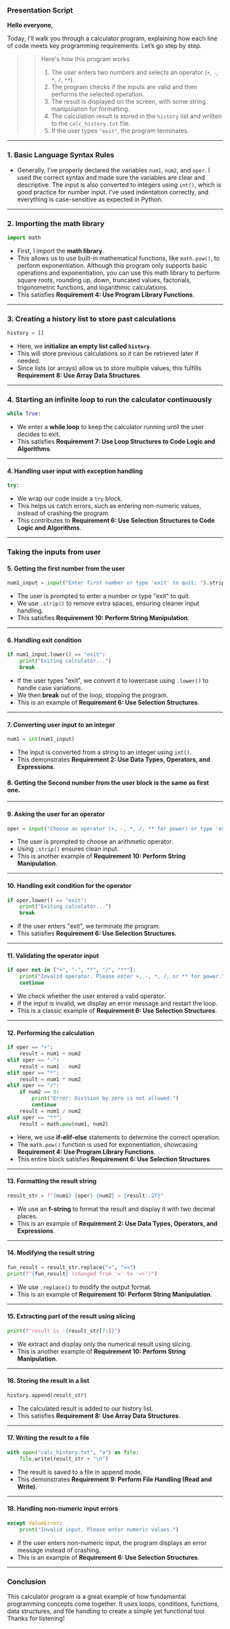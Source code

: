 ### **Presentation Script**  

**Hello everyone,**  

Today, I’ll walk you through a calculator program, explaining how each line of code meets key programming requirements. Let’s go step by step.  

>> Here's how this program works
>>  1. The user enters two numbers and selects an operator (`+`, `-`, `*`, `/`, `**`).
>>  2. The program checks if the inputs are valid and then performs the selected operation.
>>  3. The result is displayed on the screen, with some string manipulation for formatting.
>>  4. The calculation result is stored in the `history` list and written to the `calc_history.txt` file.
>>  5. If the user types `"exit"`, the program terminates.


---

### 1. **Basic Language Syntax Rules**
 
- Generally, I’ve properly declared the variables `num1`, `num2`, and `oper`. I used the correct syntax and made sure the variables are clear and descriptive. The input is also converted to integers using `int()`, which is good practice for number input. I’ve used indentation correctly, and everything is case-sensitive as expected in Python.

---
### 2. Importing the math library
```python
import math
```
- First, I import the **math library**.  
- This allows us to use built-in mathematical functions, like `math.pow()`, to perform exponentiation. Although this program only supports basic operations and exponentiation, you can use this math library to perform square roots, rounding up, down, truncated values, factorials, trigonometric functions, and logarithmic calculations.
- This satisfies **Requirement 4: Use Program Library Functions**.  

---

### 3. Creating a history list to store past calculations
```python
history = []
```
- Here, we **initialize an empty list called `history`**.  
- This will store previous calculations so it can be retrieved later if needed.  
- Since lists (or arrays) allow us to store multiple values, this fulfills **Requirement 8: Use Array Data Structures**.  

---

### **4. Starting an infinite loop to run the calculator continuously**  
```python
while True:
```
- We enter a **while loop** to keep the calculator running until the user decides to exit.  
- This satisfies **Requirement 7: Use Loop Structures to Code Logic and Algorithms**.  
---

#### **4. Handling user input with exception handling**  
```python
try:
```
- We wrap our code inside a `try` block.  
- This helps us catch errors, such as entering non-numeric values, instead of crashing the program.  
- This contributes to **Requirement 6: Use Selection Structures to Code Logic and Algorithms**.  

---
### Taking the inputs from user 
#### **5. Getting the first number from the user**  
```python
num1_input = input("Enter first number or type 'exit' to quit: ").strip()
```
- The user is prompted to enter a number or type "exit" to quit.  
- We use `.strip()` to remove extra spaces, ensuring cleaner input handling.  
- This satisfies **Requirement 10: Perform String Manipulation**.  

---

#### **6. Handling exit condition**  
```python
if num1_input.lower() == "exit":
    print("Exiting calculator...")
    break
```
- If the user types "exit", we convert it to lowercase using `.lower()` to handle case variations.  
- We then **break** out of the loop, stopping the program.  
- This is an example of **Requirement 6: Use Selection Structures**.  

---

#### **7. Converting user input to an integer**  
```python
num1 = int(num1_input)
```
- The input is converted from a string to an integer using `int()`.  
- This demonstrates **Requirement 2: Use Data Types, Operators, and Expressions**.  

#### **8. Getting the Second number from the user**  block is the same as first one.

---
#### **9. Asking the user for an operator**  
```python
oper = input("Choose an operator (+, -, *, /, ** for power) or type 'exit' to quit: ").strip()
```
- The user is prompted to choose an arithmetic operator.  
- Using `.strip()` ensures clean input.  
- This is another example of **Requirement 10: Perform String Manipulation**.  

---

#### **10. Handling exit condition for the operator**  
```python
if oper.lower() == "exit":
    print("Exiting calculator...")
    break
```
- If the user enters "exit", we terminate the program.  
- This satisfies **Requirement 6: Use Selection Structures**.  

---

#### **11. Validating the operator input**  
```python
if oper not in ["+", "-", "*", "/", "**"]:
    print("Invalid operator. Please enter +, -, *, /, or ** for power.")
    continue
```
- We check whether the user entered a valid operator.  
- If the input is invalid, we display an error message and restart the loop.  
- This is a classic example of **Requirement 6: Use Selection Structures**.  

---

#### **12. Performing the calculation**  
```python
if oper == "+":
    result = num1 + num2
elif oper == "-":
    result = num1 - num2
elif oper == "*":
    result = num1 * num2
elif oper == "/":
    if num2 == 0:
        print("Error: Division by zero is not allowed.")
        continue
    result = num1 / num2
elif oper == "**":
    result = math.pow(num1, num2)
```
- Here, we use **if-elif-else** statements to determine the correct operation.  
- The `math.pow()` function is used for exponentiation, showcasing **Requirement 4: Use Program Library Functions**.  
- This entire block satisfies **Requirement 6: Use Selection Structures**.  

---

#### **13. Formatting the result string**  
```python
result_str = f"{num1} {oper} {num2} = {result:.2f}"
```
- We use an **f-string** to format the result and display it with two decimal places.  
- This is an example of **Requirement 2: Use Data Types, Operators, and Expressions**.  

---

#### **14. Modifying the result string**  
```python
fun_result = result_str.replace("=", "=>")
print(f"{fun_result} (changed from '=' to '=>')")
```
- We use `.replace()` to modify the output format.  
- This is an example of **Requirement 10: Perform String Manipulation**.  

---

#### **15. Extracting part of the result using slicing**  
```python
print(f"result is :{result_str[7:]}")
```
- We extract and display only the numerical result using slicing. 
- This is another example of **Requirement 10: Perform String Manipulation**.  

---

#### **16. Storing the result in a list**  
```python
history.append(result_str)
```
- The calculated result is added to our history list.  
- This satisfies **Requirement 8: Use Array Data Structures**.  

---

#### **17. Writing the result to a file**  
```python
with open("calc_history.txt", "a") as file:
    file.write(result_str + "\n")
```
- The result is saved to a file in append mode.  
- This demonstrates **Requirement 9: Perform File Handling (Read and Write)**.  

---

#### **18. Handling non-numeric input errors**  
```python
except ValueError:
    print("Invalid input. Please enter numeric values.")
```
- If the user enters non-numeric input, the program displays an error message instead of crashing.  
- This is an example of **Requirement 6: Use Selection Structures**.  

---

### **Conclusion**  
This calculator program is a great example of how fundamental programming concepts come together. It uses loops, conditions, functions, data structures, and file handling to create a simple yet functional tool. Thanks for listening!  
